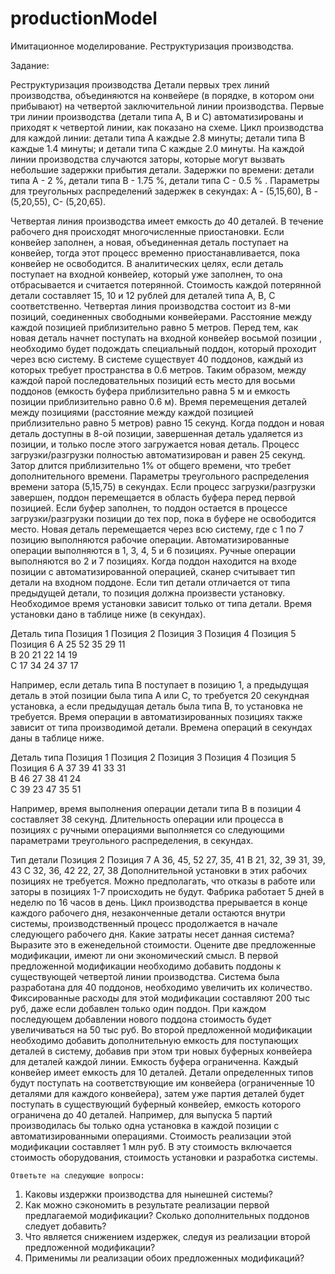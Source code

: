 # productionModel
Имитационное моделирование. Реструктуризация производства.

Задание:

Реструктуризация производства
Детали первых трех линий производства, объединяются на конвейере (в порядке, в котором они прибывают) на четвертой заключительной линии производства. Первые три линии производства (детали типа A, B и C) автоматизированы и приходят к четвертой линии, как показано на схеме. Цикл производства для каждой линии: детали типа A каждые 2.8 минуты; детали типа B каждые 1.4 минуты; и детали типа C каждые 2.0 минуты.
На каждой линии производства случаются заторы, которые могут вызвать небольшие задержки прибытия детали. Задержки по времени: детали типа A -  2 %,  детали типа B - 1.75 %,  детали типа C - 0.5 % . Параметры для треугольных распределений задержек в секундах: А - (5,15,60), B - (5,20,55), C- (5,20,65).

Четвертая линия производства имеет емкость до 40 деталей. В течение рабочего дня происходят многочисленные приостановки. Если конвейер заполнен, а новая, объединенная деталь поступает на конвейер, тогда этот процесс временно приостанавливается, пока конвейер не освободится. В аналитических целях, если деталь поступает на входной конвейер, который  уже заполнен, то она отбрасывается и считается потерянной. Стоимость каждой потерянной детали составляет 15, 10 и 12 рублей для деталей типа А, В, С соответственно.
Четвертая линия производства состоит из 8-ми позиций, соединенных свободными конвейерами. Расстояние между каждой позицией приблизительно равно 5 метров. Перед тем, как новая деталь начнет поступать на входной конвейер восьмой позиции , необходимо будет подождать специальный поддон, который проходит через всю систему. В системе существует 40 поддонов, каждый из которых требует пространства в 0.6 метров. Таким образом, между каждой парой последовательных позиций есть место для восьми поддонов (емкость буфера приблизительно равна 5 м и емкость позиции приблизительно равно 0.6 м). Время перемещения деталей между позициями (расстояние между каждой позицией приблизительно равно 5 метров) равно 15 секунд.
Когда поддон и новая деталь доступны в 8-ой позиции, завершенная деталь удаляется из позиции, и только после этого загружается новая деталь. Процесс загрузки/разгрузки полностью автоматизирован и равен 25 секунд. Затор длится приблизительно 1% от общего времени, что требет дополнительного времени. Параметры треугольного распределения времени затора (5,15,75) в секундах. Если процесс загрузки/разгрузки завершен, поддон перемещается в область буфера перед первой позицией. Если буфер заполнен, то поддон остается в процессе загрузки/разгрузки позиции до тех пор, пока в буфере не освободится место.
Новая деталь перемещается через всю систему, где с 1 по 7 позицию выполняются рабочие операции. Автоматизированные операции выполняются в 1, 3, 4, 5 и 6 позициях. Ручные операции выполняются во 2 и 7 позициях.
Когда поддон находится на входе позиции с автоматизированной операцией, сканер считывает тип детали на входном поддоне. Если тип детали отличается от типа предыдущей детали, то позиция должна произвести установку. Необходимое время установки зависит только от типа детали. Время установки дано в таблице ниже (в секундах).


Деталь типа	Позиция 1	Позиция 2	Позиция 3 	Позиция 4	Позиция 5	Позиция 6
A	25	52	35	29	11	
B	20	21	22	14	19	
C	17	34	24	37	17	

Например, если деталь типа В поступает в позицию 1, а предыдущая деталь в этой позиции была типа А или С, то требуется 20 секундная установка, а если предыдущая деталь была типа В, то установка не требуется.
Время операции в автоматизированных позициях также зависит от типа производимой детали. Времена операций в секундах даны в таблице ниже.

Деталь типа	Позиция 1	Позиция 2	Позиция 3 	Позиция 4	Позиция 5	Позиция 6
A	37	39	41	33	31	
B	46	27	38	41	24	
C	39	23	47	35	51	


Например, время выполнения операции детали типа В в позиции 4 составляет 38 секунд. Длительность операции или процесса в позициях с ручными операциями выполняется со следующими параметрами треугольного распределения, в секундах. 

Тип детали	Позиция 2	Позиция 7
A	36, 45, 52	27, 35, 41
B	21, 32, 39	31, 39, 43
C	32, 36, 42	22, 27, 38
Дополнительной установки в этих рабочих позициях не требуется. Можно предполагать, что отказы в работе или заторы в позициях 1-7 происходить не будут.
Фабрика работает 5 дней в неделю по 16 часов в день. Цикл производства прерывается в конце каждого рабочего дня, незаконченные детали остаются внутри системы, производственный процесс продолжается в начале следующего рабочего дня.
Какие затраты несет данная система? Выразите это в еженедельной стоимости.
Оцените две предложенные модификации, имеют ли они экономический смысл.
В первой предложенной модификации необходимо добавить поддоны к существующей четвертой линии производства. Система была разработана для 40 поддонов, необходимо увеличить их количество. Фиксированные расходы для этой модификации составляют 200 тыс руб, даже если добавлен только один поддон. При каждом последующем добавлении нового поддона стоимость будет увеличиваться на 50 тыс руб.
Во второй предложенной модификации необходимо добавить дополнительную емкость для поступающих деталей в систему, добавив при этом три новых буферных конвейера для деталей каждой линии. Емкость буфера ограниченна. Каждый конвейер имеет емкость для 10 деталей. Детали определенных типов будут поступать на соответствующие им конвейера (ограниченные 10 деталями для каждого конвейера), затем уже партия деталей будет поступать в существующий буферный конвейер, емкость которого ограничена до 40 деталей. Например, для выпуска 5 партий производилась бы только одна установка в каждой позиции с автоматизированными операциями. Стоимость реализации этой модификации составляет 1 млн руб. В эту стоимость включается стоимость оборудования, стоимость установки и разработка системы.

	Ответьте на следующие вопросы:
1. Каковы издержки производства для нынешней системы?
2. Как можно сэкономить в результате реализации первой предлагаемой модификации? Сколько дополнительных поддонов следует добавить?
3. Что является снижением издержек, следуя из реализации второй предложенной модификации?
4. Применимы ли реализации обоих предложенных модификаций?

